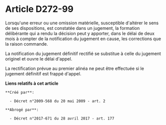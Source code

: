 # Article D272-99

Lorsqu'une erreur ou une omission matérielle, susceptible d'altérer le sens de ses dispositions, est constatée dans un
jugement, la formation délibérante qui a rendu la décision peut y apporter, dans le délai de deux mois à compter de la
notification du jugement en cause, les corrections que la raison commande. 

La notification du jugement définitif rectifié se substitue à celle du jugement originel et ouvre le délai d'appel. 

La rectification prévue au premier alinéa ne peut être effectuée si le jugement définitif est frappé d'appel.

**Liens relatifs à cet article**

	**Créé par**:

	  - Décret n°2009-568 du 20 mai 2009 - art. 2

	**Abrogé par**:

	  - Décret n°2017-671 du 28 avril 2017 - art. 177
